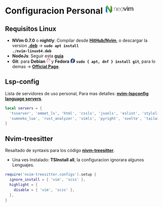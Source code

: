 # Configuracion Personal <img style="height: 30px" src="../assets/Nvim-complete.png">
## Requisitos Linux
* **NVim 0.7.0** o **nightly**: Compilar desde **[HitHub/Nvim](https://github.com/neovim/neovim)**, o descargar la version [**.deb**](https://github.com/neovim/neovim/releases) -> <code>**sudo apt install ./nvim-linux64.deb**</code>
* **NodeJs**: Seguir esta **[guia](../other-settings/node.md)**
* **Git**: para **Debian** <img style="height: 15px" src="../assets/debian-icon.png"> y **Fedora** <img style="height: 15px" src="../assets/fedora-linux-icon.png"> <code>**sudo { apt, dnf } install git**</code>, para lo demas -> **[Official Page](https://git-scm.com/)**.

## Lsp-config
Lista de servidores de uso personal, Para mas detalles: **[nvim-lspconfig language servers](https://github.com/neovim/nvim-lspconfig/blob/master/doc/server_configurations.md)**.
```lua
local servers = {
  'tsserver', 'emmet_ls', 'html', 'cssls', 'jsonls', 'eslint', 'stylelint_lsp',
  'sumneko_lua', 'rust_analyzer', 'vimls', 'pyright', 'svelte', 'tailwindcss'
}
```

## Nvim-treesitter
Resaltado de syntaxis para los código **[nivm-treesitter](https://github.com/nvim-treesitter/nvim-treesitter)**.
* Una ves Instalado: **TSInstall all**, la configuracion ignorara algunos Lenguajes.
``` lua
require('nvim-treesitter.configs').setup {
  ignore_install = { 'vim', 'scss' },
  highlight = {
    disable = { 'vim', 'scss' },
  },
}
```
